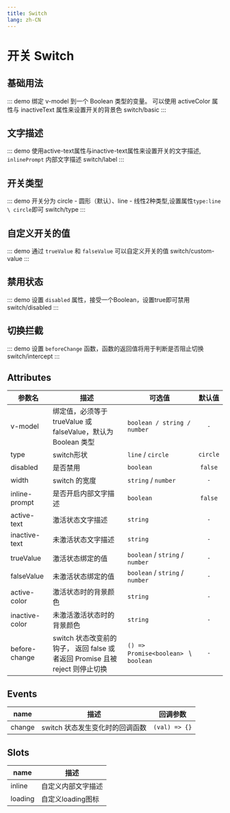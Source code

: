 ```yaml
---
title: Switch
lang: zh-CN
---
```


# 开关 Switch

## 基础用法

::: demo 绑定 v-model 到一个 Boolean 类型的变量。 可以使用 activeColor 属性与 inactiveText 属性来设置开关的背景色
switch/basic
:::

## 文字描述

::: demo 使用active-text属性与inactive-text属性来设置开关的文字描述, `inlinePrompt` 内部文字描述
switch/label
:::

## 开关类型

::: demo 开关分为 circle - 圆形（默认）、line - 线性2种类型,设置属性`type:line \ circle`即可
switch/type
:::

## 自定义开关的值

::: demo 通过 `trueValue` 和 `falseValue` 可以自定义开关的值
switch/custom-value
:::

## 禁用状态

::: demo 设置 `disabled` 属性，接受一个Boolean，设置true即可禁用
switch/disabled
:::


## 切换拦截

::: demo 设置 `beforeChange` 函数，函数的返回值将用于判断是否阻止切换
switch/intercept
:::


## Attributes
|参数名|描述|可选值|默认值|
|---|---|---|:---:|
|v-model|绑定值，必须等于 trueValue 或 falseValue，默认为 Boolean 类型|`boolean / string / number`|`-`|
|type|switch形状|`line` / `circle`|`circle`|
|disabled|是否禁用|`boolean`|`false`|
|width|switch 的宽度|`string` / `number`|`-`|
|inline-prompt|是否开启内部文字描述|`boolean`|`false`|
|active-text|激活状态文字描述|`string`|`-`|
|inactive-text|未激活状态文字描述|`string`|`-`|
|trueValue|激活状态绑定的值|`boolean` / `string` / `number`|`-`|
|falseValue|未激活状态绑定的值|`boolean` / `string` / `number`|`-`|
|active-color|激活状态时的背景颜色|`string`|`-`|
|inactive-color|未激活激活状态时的背景颜色|`string`|`-`|
|before-change|switch 状态改变前的钩子， 返回 false 或者返回 Promise 且被 reject 则停止切换|`() => Promise<boolean> ` \ ` boolean`|`-`|

## Events
|name|描述|回调参数|
|---|---|---|
|change|switch 状态发生变化时的回调函数|`(val) => {}`|

## Slots
|name|描述|
|---|---|
|inline|自定义内部文字描述|
|loading|自定义loading图标|







